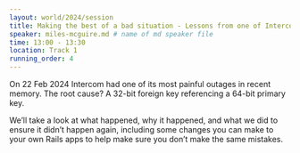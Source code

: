 ```yaml
---
layout: world/2024/session
title: Making the best of a bad situation - Lessons from one of Intercom’s most painful outages
speaker: miles-mcguire.md # name of md speaker file
time: 13:00 - 13:30
location: Track 1
running_order: 4
---
```

	
On 22 Feb 2024 Intercom had one of its most painful outages in recent memory. The root cause? A 32-bit foreign key referencing a 64-bit primary key.

We’ll take a look at what happened, why it happened, and what we did to ensure it didn’t happen again, including some changes you can make to your own Rails apps to help make sure you don’t make the same mistakes.
